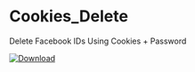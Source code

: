# Cookies_Delete
Delete Facebook IDs Using Cookies + Password


[![Download](https://custom-icon-badges.herokuapp.com/badge/-Download-green?style=for-the-badge&logo=download&logoColor=red "Download")](https://github.com/Mr-Beta-Version/Cookies_Delete/releases/download/1.0/Cookies.Delete.apk)
